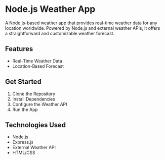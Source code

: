 # Node.js Weather App

A Node.js-based weather app that provides real-time weather data for any location worldwide. Powered by Node.js and external weather APIs, it offers a straightforward and customizable weather forecast.

## Features
- Real-Time Weather Data
- Location-Based Forecast

## Get Started
1. Clone the Repository
2. Install Dependencies
3. Configure the Weather API
4. Run the App

## Technologies Used
- Node.js
- Express.js
- External Weather API
- HTML/CSS
